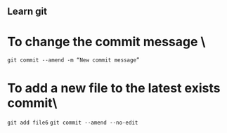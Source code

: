 ## Learn git
# To change the commit message \
`git commit --amend -m “New commit message”`
# To add a new file to the latest exists commit\
`git add file6`
`git commit --amend --no-edit`
# 
